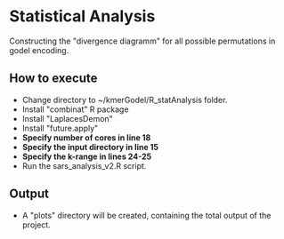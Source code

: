  # Statistical Analysis
Constructing the "divergence diagramm" for all possible permutations in godel encoding.

## How to execute
- Change directory to ~/kmerGodel/R_statAnalysis folder.
- Install "combinat" R package
- Install "LaplacesDemon"
- Install "future.apply"
- **Specify number of cores in line 18**
- **Specify the input directory in line 15**
- **Specify the k-range in lines 24-25**
- Run the sars_analysis_v2.R script.

## Output
- A "plots" directory will be created, containing the total output of the project.
